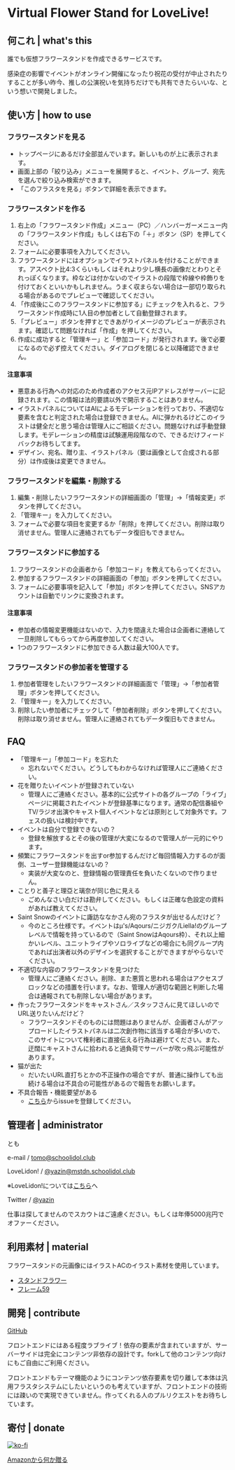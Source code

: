 # Virtual Flower Stand for LoveLive!

## 何これ | what's this

誰でも仮想フラワースタンドを作成できるサービスです。

感染症の影響でイベントがオンライン開催になったり祝花の受付が中止されたりすることが多い昨今、推しの公演祝いを気持ちだけでも共有できたらいいな、という想いで開発しました。

## 使い方 | how to use

### フラワースタンドを見る

- トップページにあるだけ全部並んでいます。新しいものが上に表示されます。
- 画面上部の「絞り込み」メニューを展開すると、イベント、グループ、宛先を選んで絞り込み検索ができます。
- 「このフラスタを見る」ボタンで詳細を表示できます。

### フラワースタンドを作る

1. 右上の「フラワースタンド作成」メニュー（PC）／ハンバーガーメニュー内の「フラワースタンド作成」もしくは右下の「＋」ボタン（SP）を押してください。
1. フォームに必要事項を入力してください。
1. フラワースタンドにはオプションでイラストパネルを付けることができます。アスペクト比4:3くらいもしくはそれより少し横長の画像だとわりとそれっぽくなります。枠などは付かないのでイラストの段階で枠線や枠飾りを付けておくといいかもしれません。うまく収まらない場合は一部切り取られる場合があるのでプレビューで確認してください。
1. 「作成後にこのフラワースタンドに参加する」にチェックを入れると、フラワースタンド作成時に1人目の参加者として自動登録されます。
1. 「プレビュー」ボタンを押すとできあがりイメージのプレビューが表示されます。確認して問題なければ「作成」を押してください。
1. 作成に成功すると「管理キー」と「参加コード」が発行されます。後で必要になるので必ず控えてください。ダイアログを閉じると以降確認できません。

#### 注意事項

- 悪意ある行為への対応のため作成者のアクセス元IPアドレスがサーバーに記録されます。この情報は法的要請以外で開示することはありません。
- イラストパネルについてはAIによるモデレーションを行っており、不適切な要素を含むと判定された場合は登録できません。AIに弾かれるけどこのイラストは健全だと思う場合は管理人にご相談ください。問題なければ手動登録します。モデレーションの精度は試験運用段階なので、できるだけフィードバックお待ちしてます。
- デザイン、宛名、贈り主、イラストパネル（要は画像として合成される部分）は作成後は変更できません。

### フラワースタンドを編集・削除する

1. 編集・削除したいフラワースタンドの詳細画面の「管理」→「情報変更」ボタンを押してください。
1. 「管理キー」を入力してください。
1. フォームで必要な項目を変更するか「削除」を押してください。削除は取り消せません。管理人に連絡されてもデータ復旧もできません。

### フラワースタンドに参加する

1. フラワースタンドの企画者から「参加コード」を教えてもらってください。
1. 参加するフラワースタンドの詳細画面の「参加」ボタンを押してください。
1. フォームに必要事項を記入して「参加」ボタンを押してください。SNSアカウントは自動でリンクに変換されます。

#### 注意事項

- 参加者の情報変更機能はないので、入力を間違えた場合は企画者に連絡して一旦削除してもらってから再度参加してください。
- 1つのフラワースタンドに参加できる人数は最大100人です。

### フラワースタンドの参加者を管理する

1. 参加者管理をしたいフラワースタンドの詳細画面で「管理」→「参加者管理」ボタンを押してください。
1. 「管理キー」を入力してください。
1. 削除したい参加者にチェックして「参加者削除」ボタンを押してください。削除は取り消せません。管理人に連絡されてもデータ復旧もできません。

## FAQ

- 「管理キー」「参加コード」を忘れた
  - 忘れないでください。どうしてもわからなければ管理人にご連絡ください。
- 花を贈りたいイベントが登録されていない
  - 管理人にご連絡ください。基本的に公式サイトの各グループの「ライブ」ページに掲載されたイベントが登録基準になります。通常の配信番組やTV/ラジオ出演やキャスト個人イベントなどは原則として対象外です。フェスの扱いは検討中です。
- イベントは自分で登録できないの？
  - 登録を解放するとその後の管理が大変になるので管理人が一元的にやります。
- 頻繁にフラワースタンドを出すor参加するんだけど毎回情報入力するのが面倒、ユーザー登録機能はないの？
  - 実装が大変なのと、登録情報の管理責任を負いたくないので作りません。
- ことりと善子と理亞と璃奈が同じ色に見える
  - ごめんなさい白だけは勘弁してください。もしくは正確な色設定の資料があれば教えてください。
- Saint Snowのイベントに諏訪ななかさん宛のフラスタが出せるんだけど？
  - 今のところ仕様です。イベントはμ's/Aqours/ニジガク/Liella!のグループレベルで情報を持っているので（Saint SnowはAqours枠）、それ以上細かいレベル、ユニットライブやソロライブなどの場合にも同グループ内であれば出演者以外のデザインを選択することができますがやらないでください。
- 不適切な内容のフラワースタンドを見つけた
  - 管理人にご連絡ください。削除、また悪質と思われる場合はアクセスブロックなどの措置を行います。なお、管理人が適切な範囲と判断した場合は通報されても削除しない場合があります。
- 作ったフラワースタンドをキャストさん／スタッフさんに見てほしいのでURL送りたいんだけど？
  - フラワースタンドそのものには問題はありませんが、企画者さんがアップロードしたイラストパネルは二次創作物に該当する場合が多いので、このサイトについて権利者に直接伝える行為は避けてください。また、迂闊にキャストさんに拾われると過負荷でサーバーが吹っ飛ぶ可能性があります。
- 猫が出た
  - だいたいURL直打ちとかの不正操作の場合ですが、普通に操作しても出続ける場合は不具合の可能性があるので報告をお願いします。
- 不具合報告・機能要望がある
  - [こちら](https://github.com/yazin/flowerstand/issues)からissueを登録してください。

## 管理者 | administrator

とも

e-mail / [tomo@schoolidol.club](mailto:tomo@schoolidol.club)

LoveLidon! / [@yazin@mstdn.schoolidol.club](https://mstdn.schoolidol.club/@yazin)

※LoveLidon!については[こちら](https://mstdn.schoolidol.club/about)へ

Twitter / [@yazin](https://twitter.com/yazin)

仕事は探してませんのでスカウトはご遠慮ください。もしくは年俸5000兆円でオファーください。

## 利用素材 | material

フラワースタンドの元画像にはイラストACのイラスト素材を使用しています。

- [スタンドフラワー](https://www.ac-illust.com/main/detail.php?id=87614)
- [フレーム59](ttps://www.ac-illust.com/main/detail.php?id=699401)

## 開発 | contribute

[GitHub](https://github.com/yazin/flowerstand)

フロントエンドにはある程度ラブライブ！依存の要素が含まれていますが、サーバーサイドは完全にコンテンツ非依存の設計です。forkして他のコンテンツ向けにもご自由にご利用ください。

フロントエンドもテーマ機能のようにコンテンツ依存要素を切り離して本体は汎用フラスタシステムにしたいというのも考えていますが、フロントエンドの技術には疎いので実現できていません。作ってくれる人のプルリクエストをお待ちしています。

## 寄付 | donate

[![ko-fi](https://www.ko-fi.com/img/githubbutton_sm.svg)](https://ko-fi.com/K3K72GPJM)

[Amazonから何か贈る](https://www.amazon.jp/hz/wishlist/ls/EADMEL2AM59L?ref_=wl_share)
